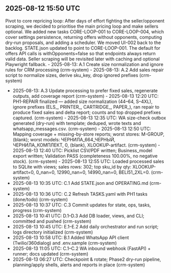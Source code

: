 ## 2025-08-12 15:50 UTC

Pivot to core repricing loop: After days of effort fighting the seller/opponent scraping, we decided to prioritise the main pricing loop and make sellers optional. We added new tasks CORE-LOOP-001 to CORE-LOOP-004, which cover settings persistence, returning offers without opponents, computing dry-run proposals, and adding a scheduler. We moved UI-002 back to the backlog. STATE.json updated to point to CORE-LOOP-001. The default for offers API calls is withOpponents=false so that endpoints always return valid data. Seller scraping will be revisited later with caching and optional Playwright fallback.
\- 2025-08-13: A.1 Create size normalization and ignore rules for CRM processing (crm-system)
\- 2025-08-13: A.2 Add sales repair script to normalize sizes, derive sku_key, drop ignored prefixes (crm-system)
- 2025-08-13: A.3 Update processing to prefer fixed sales, regenerate outputs, add coverage report (crm-system)
\- 2025-08-13 12:20 UTC: PH1-REPAIR finalized — added size normalization (44–64, S–4XL), ignore prefixes (ELS_, PRINTER_, CARTRIDGE_, PAPER_), ran repair to produce fixed sales and delta report; counts and top dropped prefixes captured. (crm-system)
\- 2025-08-13 12:35 UTC: WA size-check outbox generated (dry-run) with template; deduped, wrote texts and whatsapp_messages.csv. (crm-system)
\- 2025-08-13 12:50 UTC: Mapping coverage + missing-by-store reports; worst stores: M-GROUP, (blank); worst models: ЧЕРНИЛА_664_ЧЕРНЫЙ, ЧЕРНИЛА_КОМПЛЕКТ, 0, (blank), XLOOKUP-artifact. (crm-system)
\- 2025-08-13 12:40 UTC: Picklist CSV/PDF written; Business_model export written; Validation PASS (completeness 100.00%, no negative stock). (crm-system)
\- 2025-08-13 12:55 UTC: Loaded processed sales to SQLite with views; sales rows: 302; top sku_id by qty: XLOOKUP-artifact=0, 0_nan=0, 12990_nan=0, 14990_nan=0, BELI51_2XL=0. (crm-system)
- 2025-08-13 10:35 UTC: C.1 Add STATE.json and OPERATING.md (crm-system)
- 2025-08-13 10:36 UTC: C.2 Refresh TASKS.yaml with PH1 tasks (done/todo) (crm-system)
- 2025-08-13 10:37 UTC: C.3 Commit updates for state, ops, tasks, progress (crm-system)
- 2025-08-13 10:41 UTC: D.1–D.3 Add DB loader, views, and CLI; committed and pushed (crm-system)
- 2025-08-13 10:45 UTC: E.1–E.2 Add daily orchestrator and run script; logs directory initialized (crm-system)
- 2025-08-13 10:58 UTC: B.1 Added WhatsApp API client (Twilio/360dialog) and .env.sample (crm-system)
- 2025-08-13 11:05 UTC: C.1–C.2 WA inbound webhook (FastAPI) + runner; docs updated (crm-system)
 - 2025-08-13 06:27 UTC: Checkpoint & rotate; Phase2 dry-run pipeline, planning/apply shells, alerts and reports in place (crm-system)
